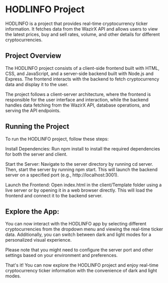 # HODLINFO Project
HODLINFO is a project that provides real-time cryptocurrency ticker information. It fetches data from the WazirX API and allows users to view the latest prices, buy and sell rates, volume, and other details for different cryptocurrencies.

## Project Overview
The HODLINFO project consists of a client-side frontend built with HTML, CSS, and JavaScript, and a server-side backend built with Node.js and Express. The frontend interacts with the backend to fetch cryptocurrency data and display it to the user.

The project follows a client-server architecture, where the frontend is responsible for the user interface and interaction, while the backend handles data fetching from the WazirX API, database operations, and serving the API endpoints.

## Running the Project
To run the HODLINFO project, follow these steps:

Install Dependencies: Run npm install to install the required dependencies for both the server and client.

Start the Server: Navigate to the server directory by running cd server. Then, start the server by running npm start. This will launch the backend server on a specified port (e.g., http://localhost:3001).

Launch the Frontend: Open index.html in the client/Template folder using a live server or by opening it in a web browser directly. This will load the frontend and connect it to the backend server.

## Explore the App: 
You can now interact with the HODLINFO app by selecting different cryptocurrencies from the dropdown menu and viewing the real-time ticker data. Additionally, you can switch between dark and light modes for a personalized visual experience.

Please note that you might need to configure the server port and other settings based on your environment and preferences.

That's it! You can now explore the HODLINFO project and enjoy real-time cryptocurrency ticker information with the convenience of dark and light modes.